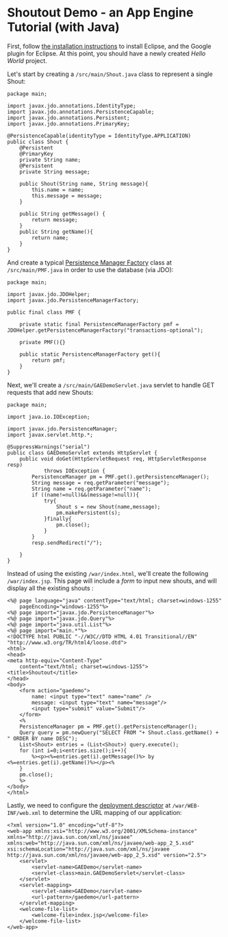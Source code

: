 # Shoutout Demo - an App Engine Tutorial (with Java)

First, follow [the installation instructions](FAQ.md#google-app-engine-tutorial) to install Eclipse, and the Google plugin for Eclipse. At this point, you should have a newly created *Hello World* project.

Let's start by creating a ```/src/main/Shout.java``` class to represent a single Shout:
```
package main;

import javax.jdo.annotations.IdentityType;
import javax.jdo.annotations.PersistenceCapable;
import javax.jdo.annotations.Persistent;
import javax.jdo.annotations.PrimaryKey;

@PersistenceCapable(identityType = IdentityType.APPLICATION)
public class Shout {
    @Persistent
    @PrimaryKey
    private String name;
    @Persistent
    private String message;
    
    public Shout(String name, String message){
        this.name = name;
        this.message = message;
    }
    
    public String getMessage() {
        return message;
    }
    public String getName(){
        return name;
    }
}
```

And create a typical [Persistence Manager Factory](https://db.apache.org/jdo/pmf.html) class at ```/src/main/PMF.java``` in order to use the database (via JDO):
```
package main;

import javax.jdo.JDOHelper;
import javax.jdo.PersistenceManagerFactory;

public final class PMF {
    
    private static final PersistenceManagerFactory pmf = JDOHelper.getPersistenceManagerFactory("transactions-optional");
    
    private PMF(){}
    
    public static PersistenceManagerFactory get(){
        return pmf;
    }
}
```

Next, we'll create a ```/src/main/GAEDemoServlet.java``` servlet to handle GET requests that add new Shouts:
```
package main;

import java.io.IOException;

import javax.jdo.PersistenceManager;
import javax.servlet.http.*;

@SuppressWarnings("serial")
public class GAEDemoServlet extends HttpServlet {
    public void doGet(HttpServletRequest req, HttpServletResponse resp)
            throws IOException {
        PersistenceManager pm = PMF.get().getPersistenceManager();
        String message = req.getParameter("message");
        String name = req.getParameter("name");
        if ((name!=null)&&(message!=null)){
            try{
                Shout s = new Shout(name,message);
                pm.makePersistent(s);
            }finally{
                pm.close();
            }
        }
        resp.sendRedirect("/");

    }
}
```

Instead of using the existing ```/war/index.html```, we'll create the following ```/war/index.jsp```. This page will include a *form* to input new shouts, and will display all the existing shouts :
```
<%@ page language="java" contentType="text/html; charset=windows-1255"
    pageEncoding="windows-1255"%>
<%@ page import="javax.jdo.PersistenceManager"%>
<%@ page import="javax.jdo.Query"%>
<%@ page import="java.util.List"%>
<%@ page import="main.*"%>
<!DOCTYPE html PUBLIC "-//W3C//DTD HTML 4.01 Transitional//EN" "http://www.w3.org/TR/html4/loose.dtd">
<html>
<head>
<meta http-equiv="Content-Type"
    content="text/html; charset=windows-1255">
<title>Shoutout</title>
</head>
<body>
    <form action="gaedemo">
        name: <input type="text" name="name" /> 
        message: <input type="text" name="message"/>
        <input type="submit" value="Submit"/>
    </form>
    <%
    PersistenceManager pm = PMF.get().getPersistenceManager();
    Query query = pm.newQuery("SELECT FROM "+ Shout.class.getName() + " ORDER BY name DESC");
    List<Shout> entries = (List<Shout>) query.execute();
    for (int i=0;i<entries.size();i++){
        %><p><%=entries.get(i).getMessage()%> by <%=entries.get(i).getName()%></p><%
    }
    pm.close();
    %>
</body>
</html>
```

Lastly, we need to configure the [deployment descriptor](https://developers.google.com/appengine/docs/java/config/webxml) at ```/war/WEB-INF/web.xml``` to determine the URL mapping of our application:
```
<?xml version="1.0" encoding="utf-8"?>
<web-app xmlns:xsi="http://www.w3.org/2001/XMLSchema-instance"
xmlns="http://java.sun.com/xml/ns/javaee"
xmlns:web="http://java.sun.com/xml/ns/javaee/web-app_2_5.xsd"
xsi:schemaLocation="http://java.sun.com/xml/ns/javaee
http://java.sun.com/xml/ns/javaee/web-app_2_5.xsd" version="2.5">
    <servlet>
        <servlet-name>GAEDemo</servlet-name>
        <servlet-class>main.GAEDemoServlet</servlet-class>
    </servlet>
    <servlet-mapping>
        <servlet-name>GAEDemo</servlet-name>
        <url-pattern>/gaedemo</url-pattern>
    </servlet-mapping>
    <welcome-file-list>
        <welcome-file>index.jsp</welcome-file>
    </welcome-file-list>
</web-app>
```